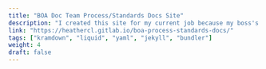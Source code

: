 ```yaml
---
title: "BOA Doc Team Process/Standards Docs Site"
description: "I created this site for my current job because my boss's boss wanted to move away from using OneDrive to host our documentation team's process and standards documents. I had never used a static site generator but wanted to learn, so I volunteered to transfer the Word documents to this Jekyll based site. I used Pandoc to transform the docx documents into markdown, then I reformatted the tables, images, and notes styles to work with the includes included with the theme. I used Tom Johnson's Jekyll documentation theme: https://github.com/tomjoht/documentation-theme-jekyll. This project is located on my GitLab account: https://gitlab.com/heatherCl/boa-process-standards-docs"
link: "https://heathercl.gitlab.io/boa-process-standards-docs/"
tags: ["kramdown", "liquid", "yaml", "jekyll", "bundler"]
weight: 4
draft: false
---
```

